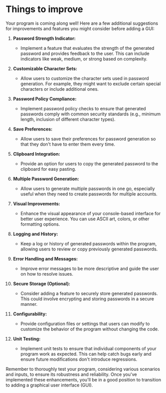  # Things to improve 

Your program is coming along well! Here are a few additional suggestions for improvements and features you might consider before adding a GUI:

1. **Password Strength Indicator:**
    
    - Implement a feature that evaluates the strength of the generated password and provides feedback to the user. This can include indicators like weak, medium, or strong based on complexity.
2. **Customizable Character Sets:**
    
    - Allow users to customize the character sets used in password generation. For example, they might want to exclude certain special characters or include additional ones.
3. **Password Policy Compliance:**
    
    - Implement password policy checks to ensure that generated passwords comply with common security standards (e.g., minimum length, inclusion of different character types).
4. **Save Preferences:**
    
    - Allow users to save their preferences for password generation so that they don't have to enter them every time.
5. **Clipboard Integration:**
    
    - Provide an option for users to copy the generated password to the clipboard for easy pasting.
6. **Multiple Password Generation:**
    
    - Allow users to generate multiple passwords in one go, especially useful when they need to create passwords for multiple accounts.
7. **Visual Improvements:**
    
    - Enhance the visual appearance of your console-based interface for better user experience. You can use ASCII art, colors, or other formatting options.
8. **Logging and History:**
    
    - Keep a log or history of generated passwords within the program, allowing users to review or copy previously generated passwords.
9. **Error Handling and Messages:**
    
    - Improve error messages to be more descriptive and guide the user on how to resolve issues.
10. **Secure Storage (Optional):**
    
    - Consider adding a feature to securely store generated passwords. This could involve encrypting and storing passwords in a secure manner.
11. **Configurability:**
    
    - Provide configuration files or settings that users can modify to customize the behavior of the program without changing the code.
12. **Unit Testing:**
    
    - Implement unit tests to ensure that individual components of your program work as expected. This can help catch bugs early and ensure future modifications don't introduce regressions.

Remember to thoroughly test your program, considering various scenarios and inputs, to ensure its robustness and reliability. Once you've implemented these enhancements, you'll be in a good position to transition to adding a graphical user interface (GUI).
